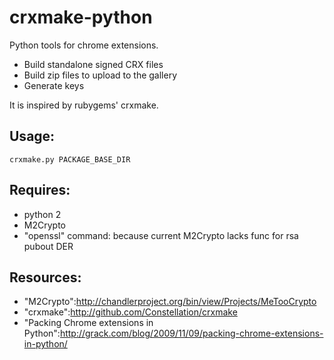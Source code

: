 # crxmake-python

Python tools for chrome extensions.

* Build standalone signed CRX files
* Build zip files to upload to the gallery
* Generate keys

It is inspired by rubygems' crxmake.

## Usage:

    crxmake.py PACKAGE_BASE_DIR

## Requires:

- python 2
- M2Crypto
- "openssl" command: because current M2Crypto lacks func for rsa pubout DER

## Resources:

- "M2Crypto":http://chandlerproject.org/bin/view/Projects/MeTooCrypto
- "crxmake":http://github.com/Constellation/crxmake
- "Packing Chrome extensions in Python":http://grack.com/blog/2009/11/09/packing-chrome-extensions-in-python/
